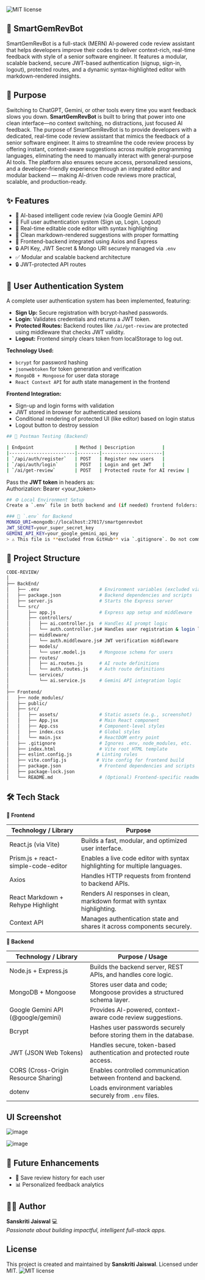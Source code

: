 ![MIT license](https://img.shields.io/badge/license-MIT-blue.svg)

## 💎 SmartGemRevBot 

SmartGemRevBot is a full-stack (MERN) AI-powered code review assistant that helps developers improve their codes to deliver context-rich, real-time feedback with style of a senior software engineer. It features a modular, scalable backend, secure JWT-based authentication (signup, sign-in, logout), protected routes, and a dynamic syntax-highlighted editor with markdown-rendered insights.

## 🎯 Purpose

Switching to ChatGPT, Gemini, or other tools every time you want feedback slows you down. **SmartGemRevBot** is built to bring that power into one clean interface—no context switching, no distractions, just focused AI feedback.
The purpose of SmartGemRevBot is to provide developers with a dedicated, real-time code review assistant that mimics the feedback of a senior software engineer. It aims to streamline the code review process by offering instant, context-aware suggestions across multiple programming languages, eliminating the need to manually interact with general-purpose AI tools. The platform also ensures secure access, personalized sessions, and a developer-friendly experience through an integrated editor and modular backend — making AI-driven code reviews more practical, scalable, and production-ready.


## ✨ Features

- 🧠 AI-based intelligent code review (via Google Gemini API)
- 🔐 Full user authentication system (Sign up, Login, Logout)
- 🎨 Real-time editable code editor with syntax highlighting
- 📄 Clean markdown-rendered suggestions with proper formatting
- 🔗 Frontend-backend integrated using Axios and Express
- 🔒 API Key, JWT Secret & Mongo URI securely managed via `.env`
- ✅ Modular and scalable backend architecture
- 🔒 JWT-protected API routes


## 👤 User Authentication System

A complete user authentication system has been implemented, featuring:

- **Sign Up:** Secure registration with bcrypt-hashed passwords.
- **Login:** Validates credentials and returns a JWT token.
- **Protected Routes:** Backend routes like `/ai/get-review` are protected using middleware that checks JWT validity.
- **Logout:** Frontend simply clears token from localStorage to log out.

**Technology Used:**
- `bcrypt` for password hashing
- `jsonwebtoken` for token generation and verification
- `MongoDB + Mongoose` for user data storage
- `React Context API` for auth state management in the frontend

**Frontend Integration:**
- Sign-up and login forms with validation
- JWT stored in browser for authenticated sessions
- Conditional rendering of protected UI (like editor) based on login status
- Logout button to destroy session

```bash
## 🧪 Postman Testing (Backend)

| Endpoint               | Method | Description          |
|------------------------|--------|----------------------|
| `/api/auth/register`   | POST   | Register new users   |
| `/api/auth/login`      | POST   | Login and get JWT    |
| `/ai/get-review`       | POST   | Protected route for AI review |
```
Pass the **JWT token** in headers as:  
Authorization: Bearer <your_token>

```bash
## ⚙️ Local Environment Setup
Create a `.env` file in both backend and (if needed) frontend folders:

### 📁 `.env` for Backend
MONGO_URI=mongodb://localhost:27017/smartgenrevbot
JWT_SECRET=your_super_secret_key
GEMINI_API_KEY=your_google_gemini_api_key
> ⚠️ This file is **excluded from GitHub** via `.gitignore`. Do not commit secrets.
```
  
## 📁 Project Structure

```bash
CODE-REVIEW/
│
├── BackEnd/
│   ├── .env                      # Environment variables (excluded via .gitignore)
│   ├── package.json              # Backend dependencies and scripts
│   ├── server.js                 # Starts the Express server
│   └── src/
│       ├── app.js                # Express app setup and middleware
│       ├── controllers/
│       │   ├── ai.controller.js  # Handles AI prompt logic
│       │   └── auth.controller.js# Handles user registration & login logic
│       ├── middleware/
│       │   └── auth.middleware.js# JWT verification middleware
│       ├── models/
│       │   └── user.model.js     # Mongoose schema for users
│       ├── routes/
│       │   ├── ai.routes.js      # AI route definitions
│       │   └── auth.routes.js    # Auth route definitions
│       └── services/
│           └── ai.service.js     # Gemini API integration logic
│
├── Frontend/
│   ├── node_modules/
│   ├── public/
│   ├── src/
│   │   ├── assets/               # Static assets (e.g., screenshot)
│   │   ├── App.jsx               # Main React component
│   │   ├── App.css               # Component-level styles
│   │   ├── index.css             # Global styles
│   │   └── main.jsx              # ReactDOM entry point
│   ├── .gitignore                # Ignores .env, node_modules, etc.
│   ├── index.html                # Vite root HTML template
│   ├── eslint.config.js         # Linting rules
│   ├── vite.config.js           # Vite config for frontend build
│   ├── package.json              # Frontend dependencies and scripts
│   ├── package-lock.json
│   └── README.md                 # (Optional) Frontend-specific readme

```



## 🛠️ Tech Stack

**🔹 Frontend**

| Technology / Library                      | Purpose                                                               |
|-------------------------------------------|----------------------------------------------------------------------------------|
| React.js (via Vite)                       | Builds a fast, modular, and optimized user interface.                           |
| Prism.js + react-simple-code-editor       | Enables a live code editor with syntax highlighting for multiple languages.     |
| Axios                                     | Handles HTTP requests from frontend to backend APIs.                            |
| React Markdown + Rehype Highlight         | Renders AI responses in clean, markdown format with syntax highlighting.        |
| Context API                               | Manages authentication state and shares it across components securely.          |



**🔸 Backend**

| Technology / Library                      | Purpose / Usage                                                                 |
|-------------------------------------------|----------------------------------------------------------------------------------|
| Node.js + Express.js                      | Builds the backend server, REST APIs, and handles core logic.                   |
| MongoDB + Mongoose                        | Stores user data and code; Mongoose provides a structured schema layer.         |
| Google Gemini API (@google/gemini)        | Provides AI-powered, context-aware code review suggestions.                     |
| Bcrypt                                    | Hashes user passwords securely before storing them in the database.             |
| JWT (JSON Web Tokens)                     | Handles secure, token-based authentication and protected route access.          |
| CORS (Cross-Origin Resource Sharing)      | Enables controlled communication between frontend and backend.                  |
| dotenv                                    | Loads environment variables securely from `.env` files.                         |



## UI Screenshot
![image](https://github.com/user-attachments/assets/72594424-9be7-41fa-b45a-7df88acbf291)

![image](https://github.com/user-attachments/assets/4b694976-b604-4783-99d4-8b5d39ad36fd)


## 🧠 Future Enhancements

- 💾 Save review history for each user
- 📊 Personalized feedback analytics


## 🙋‍♀️ Author

**Sanskriti Jaiswal** 💻  
*Passionate about building impactful, intelligent full-stack apps.*

## License
This project is created and maintained by **Sanskriti Jaiswal**. Licensed under MIT.
![MIT license](https://img.shields.io/badge/license-MIT-blue.svg)

